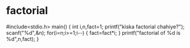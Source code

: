 # factorial
#include<stdio.h>
main()
{
int i,n,fact=1;
printf("kiska factorial chahiye?");
scanf("%d",&n);
for(i=n;i>=1;i--)
{
    fact=fact*i;
}
printf("factorial of %d is %d",n,fact);
}
